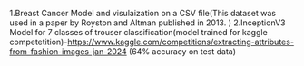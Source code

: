 1.Breast Cancer Model and visulaization on a CSV file(This dataset was used in a paper by Royston and Altman published in 2013. )
2.InceptionV3 Model for 7 classes of trouser classification(model trained for kaggle competetition)-https://www.kaggle.com/competitions/extracting-attributes-from-fashion-images-jan-2024 (64% accuracy on test data)
